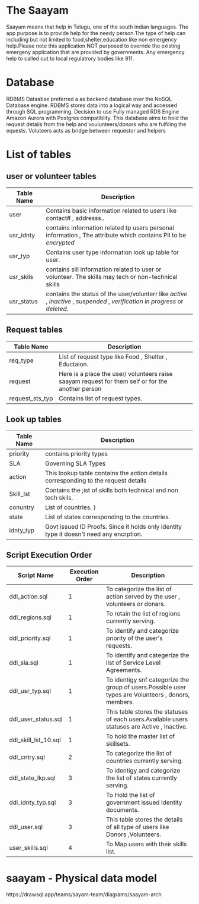 
# The Saayam
<p>
Saayam means that help in Telugu, one of the south indian languages. The app purpose is to provide help for the needy person.The type of help can including but not limited to food,shelter,education like non emergency help.Please note this application NOT purposed to override the existing emergeny application that are provided by governments. Any emergency help to called out to local regulatrory bodies like 911. </p>

# Database 
 <p> RDBMS Dataabse preferred a as backend database over the NoSQL Database engine.
 RDBMS stores data into a logical way and accessed through SQL programming. 
 Decision to use Fully managed RDS Engine Amazon Aurora with Postgres compatiblity.
 This database aims to hold the request details from the help and voulunteers/donors who are fulfiling the equests. Voluteers acts as bridge between requestor and helpers </p>
 
 # List of tables 
 ## user or volunteer tables
   | Table Name | Description                                                                                                      | 
   | ---------- | ---------------------------------------------------------------------------------------------------------------- |
   | user | Contains basic information related to users like contact# , addresss.. | 
   | usr_idnty | contains information related tp users personal information , The attribute which contains PII to be *encrypted* |
   | usr_typ | Contains user type information look up table for user. |
   | usr_skils | contains sill information related to user or volunteer. The skills may tech or non-technical skills |
   | usr_status | contains the status of the user/volunterr like *active* , *inactive* , *suspended* , *verification in progress* or *deleted*. |

 ## Request tables
 | Table Name | Description | 
   | ---------- | ----------- |
   | req_type |    List of request type like Food , Shelter , Eductaion. |
   | request  | Here is a place the user/ volunteers raise saayam request for them self or for the another person | 
   | request_sts_typ | Contains list of request types. | 
   
      
 ## Look up tables
  | Table Name | Description |
  | ---------- | ----------- |
  | priority | contains priority types |
  | SLA | Governing SLA Types |
  | action | This lookup table contains the action details corresponding to the request details |
  | Skill_lst | Contains the ;ist of skills both technical and non tech skils.|
  | conuntry | List of countries. } 
  | state    | List of states corresponding to the countries.| 
  | idnty_typ | Govt issued ID Proofs. Since it holds only identity type it doesn't need any encrption. |

  ## Script Execution Order 
  | Script Name | Execution Order | Description |
  |-------------| ----------------|--------------|
  | ddl_action.sql|1| To categorize the list of action served by the user , volunteers or donars. |
  | ddl_regions.sql|1| To retain the list of regions currently serving. |
  | ddl_priority.sql|1| To identify and categorize priority of the user's requests. |
  | ddl_sla.sql|1| To identify and categerize the list of Service Level Agreements. |
  | ddl_usr_typ.sql|1|To identigy snf categorize the group of users.Possible user types are Volunteers , donors, members. |
  | ddl_user_status.sql|1|This table stores the statuses of each users.Available users statuses are Active , Inactive. |        
  | ddl_skill_lst_10.sql|1| To hold the master list of skillsets. |
  | ddl_cntry.sql|2| To categorize the list of countries currently serving. |
  | ddl_state_lkp.sql|3| To identigy and categorize the list of states currently serving. |
  | ddl_idnty_typ.sql|3| To Hold the list of government issued Identity documents. |
  | ddl_user.sql|3| This table stores the details of all type of users like Donors ,Volunteers.|
  | user_skills.sql|4| To Map users with their skills list. |

 # saayam - Physical data model 

 <link> https://drawsql.app/teams/sayam-team/diagrams/saayam-arch </link>
  
  

 

  
 
 
